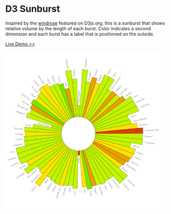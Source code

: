 D3 Sunburst
===========

Inspired by the [windrose](http://windhistory.com/station.html?KSFO) featured on D3js.org, this is a sunburst that shows relative volume by the length of each burst. Color indicates a second dimension and each burst has a label that is positioned on the outside.

[Live Demo >>](http://ernst96.github.io/demo/sunburst/)


![Sunburst](/sunburst/sunburst.gif)
